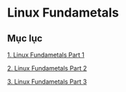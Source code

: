 # Linux Fundametals

## Mục lục

[1. Linux Fundametals Part 1](./1_Linux_Fundamentals_Part_1.md)

[2. Linux Fundametals Part 2](./2_Linux_Fundamentals_Part_2.md)

[3. Linux Fundametals Part 3](./3_Linux_Fundamentals_Part_3.md)